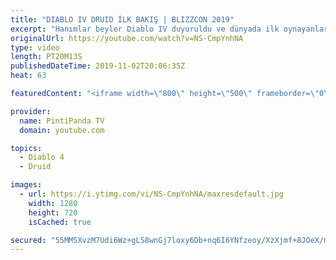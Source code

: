 ```yaml
---
title: "DIABLO IV DRUID İLK BAKIŞ | BLIZZCON 2019"
excerpt: "Hanımlar beyler Diablo IV duyuruldu ve dünyada ilk oynayanlardan biri olma gururuna eriştik. A.B.D. den taze taze karşınızda. Her beğeni önemli destek, ..."
originalUrl: https://youtube.com/watch?v=NS-CmpYnhNA
type: video
length: PT20M13S
publishedDateTime: 2019-11-02T20:06:35Z
heat: 63

featuredContent: "<iframe width=\"800\" height=\"500\" frameborder=\"0\" src=\"https://www.youtube.com/embed/NS-CmpYnhNA\" allow=\"accelerometer; autoplay; encrypted-media; gyroscope; picture-in-picture\" allowfullscreen></iframe>"

provider:
  name: PintiPanda TV
  domain: youtube.com

topics:
  - Diablo 4
  - Druid

images:
  - url: https://i.ytimg.com/vi/NS-CmpYnhNA/maxresdefault.jpg
    width: 1280
    height: 720
    isCached: true

secured: "55MMSXvzM7Udi6Wz+gLS8wnGj7loxy6Db+nq6I6YNfzeoy/XzXjmf+8JOeX/m5e/Gqzt4n6FDLPJuMQlMyhWt2HNa5SVYNiG50Wr+Rtzze7U8GMNKvn4RPHe+Gf/U9UzatjmN5xLHZhpcmwNUSQo62l8HgTwKFTRrheZiKQ+d5eJsM3YY4w2yK1fRd0h5PHVQvhN7My7rxRceSX9DaeJmLVXyQADj9hiYVlgN8KvXPV/fKcr01Wx1mIP1YajKwh2pIDliono+3iQwC78UZez34fwDqrBKOh7jjThV0ZJSnaxXJXWGRSAF/yrAr6csJIlFK69QK27sdC2KFUs22hIXGWJEyf8DojomZll6cvi8ObvBYZB/JM5H5amCnc5PSX4cLxu+//BeQqmuoDO7ngGKQ==;JezeKBTIs2kiuqFq0iRZgw=="
---
```



